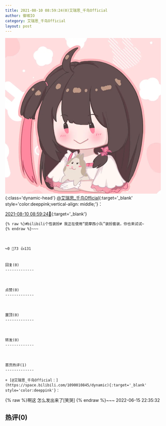 ```yaml
---
title: 2021-08-10 08:59:24(0)艾瑞思_千鸟Official
author: 御坂IO
category: 艾瑞思_千鸟Official
layout: post
---
```


![img](/images/7e08840c56f251de28bdf766b647bd5fe9a5d50a.jpg){:class='dynamic-head'}
[@艾瑞思_千鸟Official](https://space.bilibili.com/1090010845/dynamic){:target='_blank' style='color:deeppink;vertical-align: middle;'}：

[2021-08-10 08:59:24🔗](https://t.bilibili.com/557137849067950743){:target='_blank'}

~~~
{% raw %}#bilibili个性装扮# 我正在使用“提摩西小队”装扮套装，你也来试试~
{% endraw %}~~~



↪️0 💬73 👍131


回复(0)
-------------



点赞(0)
-------------



置顶(0)
-------------



转发(0)
-------------



首页热评(1)
-------------

+ [@艾瑞思_千鸟Official：](https://space.bilibili.com/1090010845/dynamic){:target='_blank' style='color:deeppink'}：
~~~
{% raw %}啊这 怎么发出来了[笑哭]
{% endraw %}~~~
2022-06-15 22:35:32


热评(0)
-------------



